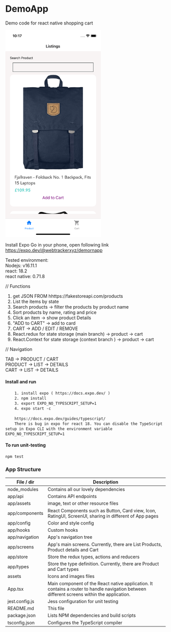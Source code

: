 # DemoApp

Demo code for react native shopping cart

<img src="./screen.jpeg" width="300" height="30%">

Install Expo Go in your phone, open following link<br>
https://expo.dev/@webtrackerxyz/demornapp

Tested environment: <br>
Nodejs: v16.11.1 <br>
react: 18.2 <br>
react native: 0.71.8 <br>

// Functions

1. get JSON FROM hhttps://fakestoreapi.com/products
2. List the items by state
3. Search products -> filter the products by product name
4. Sort products by name, rating and price
5. Click an item -> show product Details
6. "ADD to CART" -> add to card
7. CART -> ADD / EDIT / REMOVE
8. React.redux for state storage (main branch)
   -> product
   -> cart
9. React.Context for state storage (context branch )
   -> product
   -> cart

// Navigation

TAB -> PRODUCT / CART <br>
PRODUCT -> LIST -> DETAILS <br>
CART -> LIST -> DETAILS <br>

#### Install and run

```
    1. install expo ( https://docs.expo.dev/ )
    2. npm install
    3. export EXPO_NO_TYPESCRIPT_SETUP=1
    4. expo start -c

    https://docs.expo.dev/guides/typescript/
    There is bug in expo for react 18. You can disable the TypeScript setup in Expo CLI with the environment variable EXPO_NO_TYPESCRIPT_SETUP=1
```

#### To run unit-testing

```
npm test
```

### App Structure

| File / dir     | Description                                                                                                                                 |
| -------------- | ------------------------------------------------------------------------------------------------------------------------------------------- |
| node_modules   | Contains all our lovely dependencies                                                                                                        |
| app/api        | Contains API endpoints                                                                                                                      |
| app/assets     | image, text or other resource files                                                                                                         |
| app/components | React Components such as Button, Card view, Icon, RatingUI, ScreenUI, sharing in different of App pages                                     |
| app/config     | Color and style config                                                                                                                      |
| app/hooks      | Custom hooks                                                                                                                                |
| app/navigation | App's navigation tree                                                                                                                       |
| app/screens    | App's main screens. Currently, there are List Products, Product details and Cart                                                            |
| app/store      | Store the redux types, actions and reducers                                                                                                 |
| app/types      | Store the type definition. Currently, there are Product and Cart types                                                                      |
| assets         | Icons and images files                                                                                                                      |
| App.tsx        | Main component of the React native application. It contains a router to handle navigation between different screens within the application. |
| jest.config.js | Jess configuration for unit testing                                                                                                         |
| README.md      | This file                                                                                                                                   |
| package.json   | Lists NPM dependencies and build scripts                                                                                                    |
| tsconfig.json  | Configures the TypeScript compiler                                                                                                          |
